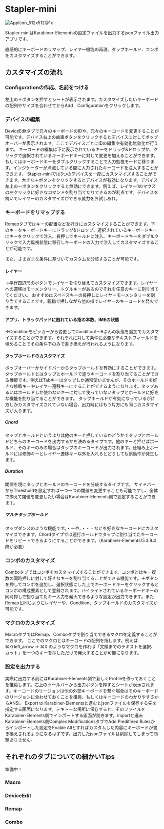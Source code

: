 # Stapler-mini

![AppIcon_512x512@1x](https://github.com/user-attachments/assets/6a590d9d-824f-48ff-9ce2-6ee7d008d08b)

Stapler-miniはKarabiner-Elementsの設定ファイルを出力するjsonファイル出力アプリです。

直感的にキーボードのリマップ、レイヤー機能の再現、タップホールド、コンボをカスタマイズすることができます。

## カスタマイズの流れ

### Configurationの作成、名前をつける

左上の＋ボタンを押すとシートが表示されます。カスタマイズしたいキーボードの配列やサイズを合わせてからAdd　Configurationをクリックします。

### デバイスの編集

DeviceEditタブで元々のキーボードのIDや、元々のキーコードを変更することが可能です。デバイス右上の歯車ボタンをクリックするとデバイスに対してポップオーバーが表示されます。ここでデバイスごとにIDの編集や有効化無効化が行えます。
キーコードの編集は下に表示されているキーをドラッグ&ドロップか、クリックで選択されているキーボードキーに対して変更を加えることができます。もしくはキーボードキーをダブルクリックすることで入力監視モードに移ります。インジケーターが点滅している間に入力されたキーコードを注入することができます。
Stapler-miniでは3つのデバイスを一度にカスタマイズすることができます。大きな＋ボタンをクリックするとデバイスが有効になります。デバイス左上のーボタンをクリックすると無効にできます。例えば、レイヤー1のマウスの左クリックに好きなコマンドを割り当てたりできるのが利点です。デバイスを跨いでレイヤーのカスタマイズができる威力をお試しあれ。

### キーボードをリマップする
Remapタブではキーの配置などを好きにカスタマイズすることができます。下のキーをキーボードキーにドラッグ&ドロップ、選択されているキーボードキーにキーをクリックで注入、長押しでホールドに注入、キーボードキーをダブルクリックで入力監視状態に移行しキーボードの入力で注入してカスタマイズすることが可能です。

また、さまざまな条件に基づいてカスタムを分岐することが可能です。
#### レイヤー
→平行四辺形のボタンでレイヤーを切り替えてカスタマイズできます。レイヤーへの遷移はモーメンタリー、トグルキーがあるのでそれを任意のキーに割り当ててください。
おすすめはスペースキーの長押しにレイヤーモーメンタリーを割り当てすることです。親指で押しながら他の指でレイヤーのキーコードを発火できます。
#### アプリ、トラックパッドに触れている指の本数、IMEの状態
→Conditionをピッカーから変更してCondition1〜9ぶんの状態を追加でカスタマイズすることができます。それぞれに対して条件に必要なテキストフィールドを埋めることでその条件下のみで書き換えが行われるようになります。

#### タップホールドのカスタマイズ
ポップオーバーかサイドバーからタップホールドを有効にすることができます。
タップホールドとはタップとホールドで違うキーコードを割り当てることができる機能です。例えばTabキーはタップしか通常使いませんが、そのホールドを好きな修飾キーやレイヤー遷移キーにすることができるようになります。タップあるいはホールドしか使わないキーに対して使っていないタップとホールドに好きな機能を割り当てることができます。
タップホールドが有効になっているが片方しかカスタマイズされていない場合、出力時にはもう片方にも同じカスタマイズが入ります。

##### Chord
タップとホールドというよりは他のキーと押しているかどうかでタップとホールドどちらのキーコードを出力するかを決めるタイプです。他のキーと押せばホールド、そのキーのみの場合はタップのキーコードが出力されます。仕組み上ホールドには修飾キーとレイヤー遷移キー以外を入れるとどうしても誤動作が発生します。
##### Duration
閾値を境にタップとホールドのキーコードを分岐するタイプです。
サイドバーからThresholdを設定すれば一つ一つの閾値を変更することも可能ですし、全体で揃えて閾値を変更したい場合はKarabiner-Elements側で設定することができます。

##### マルチタップホールド
タップダンスのような機能です。・ーや、・・・などを好きなキーコードにカスタマイズできます。Chordタイプでは連打ホールドでタップに割り当てたキーコードをリピートできるようにすることができます。（Karabiner-Elements15.3.9以降が必要）

### コンボのカスタマイズ
Comboタブではコンボをカスタマイズすることができます。コンボとはキー複数の同時押しに対して好きなキーを割り当てることができる機能です。＋ボタンを押してコンボを追加し、選択状態にした上でキーボードキーをクリックするとコンボの構成要素として登録されます。ハイライトされているキーボードキーの同時押しで割り当てたキー入力を発火できるような設定が出力できます。またRemapと同じようにレイヤーや、Condition、タップホールドのカスタマイズが可能です。

### マクロのカスタマイズ
MacroタブではRemap、Comboタブで割り当てできるマクロを定義することができます。
ここでのマクロとはキーコードの配列を指します。例えば⌘⇧left_arrow → ⌘X のようなマクロを作れば「文頭までのテキストを選択、カット」を一つのキーを押しただけで発火することが可能になります。

### 設定を出力する
実際に出力する前にはKarabiner-Elements側で新しくProfileを作っておくことを推奨します。右上のツールバーから出力ボタンを押すとシートが表示されます。キーコードのリージョンは他の外部キーボードを繋ぐ場合はそのキーボードのリージョンに合わせておくことを推奨、もしくはキーコードのわかりやすさからANSI。
Export to Karabiner-Elementsと進むとjsonファイルを保存する先を指定する画面になります。テキトーな場所に保存すると、そのファイルをKarabiner-Elements側でインポートする画面が開きます。Importと進みKarabiner-Elements側Complex ModificationsタブでAdd Predifined Rulesからインポートした設定をEnable Allとすればカスタムした内容にキーボードが書き換えされるようになるはずです。出力したjsonファイルは削除してしまって問題ありません。

## それぞれのタブについての細かいTips
準備中！
### Macro
### DeviceEdit
### Remap
### Combo



